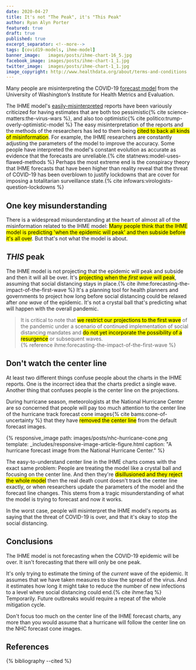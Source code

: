 ```yaml
---
date: 2020-04-27
title: It's not "The Peak", it's "This Peak"
author: Ryan Alyn Porter
featured: true
draft: true
published: true
excerpt_separator: <!--more-->
tags: [covid19-models, ihme-model]
banner_image:   images/posts/ihme-chart-16_5.jpg
facebook_image: images/posts/ihme-chart-1_1.jpg
twitter_image:  images/posts/ihme-chart-1_1.jpg
image_copyright: http://www.healthdata.org/about/terms-and-conditions
---
```


Many people are misinterpreting the COVID-19 [forecast model](/ihme-model.html) from the University of Washington’s Institute for Health Metrics and Evaluation.  

<!--more-->

The IHME model's [easily-misinterpreted](/ihme-model.html#easily-misinterpreted) reports have been variously criticized for having estimates that are both too pessimistic{% cite science-matters:the-virus-wars %}, and also too optimistic{% cite politico:trump-overly-optimistic-model %}  The easy misinterpretation of the reports and the methods of the researchers has led to them being <mark>cited to back all kinds of misinformation</mark>.  For example, the IHME researchers are constantly adjusting the parameters of the model to improve the accuracy.  Some people have interpreted the model's constant evolution as accurate as evidence that the forecasts are unreliable.{% cite statnews:model-uses-flawed-methods %}  Perhaps the most extreme end is the conspiracy theory that IHME forecasts that have been higher than reality reveal that the threat of COVID-19 has been overblown to justify lockdowns that are cover for imposing a totalitarian surveillance state.{% cite infowars:virologists-question-lockdowns %}

## One key misunderstanding

There is a widespread misunderstanding at the heart of almost all of the misinformation related to the IHME model: <mark>Many people think that the IHME model is predicting 'when the epidemic will peak' and then subside before it's all over</mark>.  But that's not what the model is about.

## _THIS_ peak

The IHME model is not projecting that the epidemic will peak and subside and then it will all be over.  It's <mark>projecting when the _first wave_ will peak</mark>, assuming that social distancing stays in place.{% cite ihme:forecasting-the-impact-of-the-first-wave %}  It's a planning tool for health planners and governments to project how long before social distancing could be relaxed after _one wave_ of the epidemic.  It's not a crystal ball that's predicting what will happen with the overall pandemic.

<blockquote class="blockquote">
It is critical to note that <mark>we restrict our projections to the first wave</mark> of the pandemic under a scenario of continued implementation of social distancing mandates and <mark>do not yet incorporate the possibility of a resurgence</mark> or subsequent waves.
<footer>{% reference ihme:forecasting-the-impact-of-the-first-wave %}</footer>
</blockquote>

## Don't watch the center line

At least two different things confuse people about the charts in the IHME reports.  One is the incorrect idea that the charts predict a single wave.  Another thing that confuses people is the center line on the projections.

During hurricane season, meteorologists at the National Hurricane Center are so concerned that people will pay too much attention to the center line of the hurricane track forecast cone images{% cite bams:cone-of-uncertainty %} that they have <mark>removed the center line</mark> from the default forecast images.

{% responsive_image path: images/posts/nhc-hurricane-cone.png
  template: _includes/responsive-image-article-figure.html
  caption: "A hurricane forecast image from the National Hurricane Center." %}

The easy-to-understand center line in the IHME charts comes with the exact same problem: People are treating the model like a crystal ball and focusing on the center line.  And then they're <mark>disillusioned and they reject the whole model</mark> then the real death count doesn't track the center line exactly, or when researchers update the parameters of the model and the forecast line changes.  This stems from a tragic misunderstanding of what the model is trying to forecast and now it works.

In the worst case, people will misinterpret the IHME model's reports as saying that the threat of COVID-19 is over, and that it's okay to stop the social distancing.

## Conclusions

The IHME model is not forecasting when the COVID-19 epidemic will be over.  It isn't forecasting that there will only be one peak.

It's only trying to estimate the timing of the _current_ wave of the epidemic.  It assumes that we have taken measures to slow the spread of the virus.  And it estimates how long it might take to reduce the number of new infections to a level where social distancing could end.{% cite ihme:faq %}  Temporarily.  Future outbreaks would require a repeat of the whole mitigation cycle.

Don't focus too much on the center line of the IHME forecast charts, any more than you would assume that a hurricane will follow the center line on the NHC forecast cone images.

<h2>References</h2>

{% bibliography --cited %}
